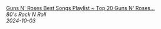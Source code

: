 <!--2024-10-03 09:40:32-->
<div class="yb">
  <a class="nodecor" href="/index.html?rok/guns_n_roses_best_songs_playlist_top_20_guns_n_roses_greatest_hits">
    <img class="preview" data-videoid="9pyYZunV09E" src="https://i2.ytimg.com/vi/9pyYZunV09E/hqdefault.jpg" align="middle" alt="">
  </a>
  <div class="inlbl text">
    <a class="nodecor" href="/index.html?rok/guns_n_roses_best_songs_playlist_top_20_guns_n_roses_greatest_hits">Guns N' Roses Best Songs Playlist ~ Top 20 Guns N' Roses...</a><br>
    <i class="smaller2">80's Rock N Roll</i><br>
    <i class="smaller3">2024-10-03</i>
  </div>
</div>

